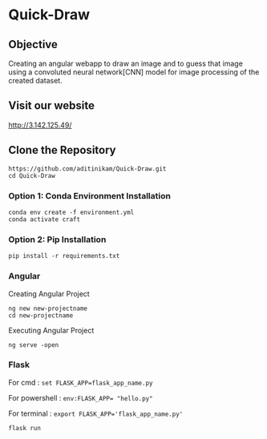 # Quick-Draw
## Objective
Creating an angular webapp to draw an image and to guess that image using a convoluted neural network[CNN] model for image processing of the created dataset.
## Visit our website
http://3.142.125.49/
## Clone the Repository
```
https://github.com/aditinikam/Quick-Draw.git
cd Quick-Draw
```
### Option 1: Conda Environment Installation
```
conda env create -f environment.yml
conda activate craft
```
### Option 2: Pip Installation
```
pip install -r requirements.txt
```
### Angular
Creating Angular Project
```
ng new new-projectname
cd new-projectname
```
Executing Angular Project
```
ng serve -open
```
### Flask
For cmd : ```set FLASK_APP=flask_app_name.py```

For powershell : ```env:FLASK_APP= "hello.py"```

For terminal : ```export FLASK_APP='flask_app_name.py'```

```flask run```
